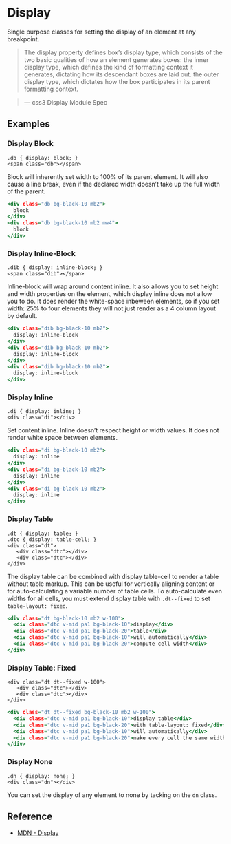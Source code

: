 # Display

Single purpose classes for setting the display of an element at any breakpoint.

> The display property defines box’s display type, which consists of the two basic qualities of how an element generates boxes: the inner display type, which defines the kind of formatting context it generates, dictating how its descendant boxes are laid out. the outer display type, which dictates how the box participates in its parent formatting context.

> — css3 Display Module Spec

## Examples

### Display Block

```
.db { display: block; }
<span class="db"></span>
```

Block will inherently set width to 100% of its parent element. It will also cause a line break, even if the declared width doesn’t take up the full width of the parent.

```.html
<div class="db bg-black-10 mb2">
  block
</div>
<div class="db bg-black-10 mb2 mw4">
  block
</div>
```

### Display Inline-Block

```
.dib { display: inline-block; }
<span class="dib"></span>
```

Inline-block will wrap around content inline. It also allows you to set height and width properties on the element, which display inline does not allow you to do. It does render the white-space inbeween elements, so if you set width: 25% to four elements they will not just render as a 4 column layout by default.

```.html
<div class="dib bg-black-10 mb2">
  display: inline-block
</div>
<div class="dib bg-black-10 mb2">
  display: inline-block
</div>
<div class="dib bg-black-10 mb2">
  display: inline-block
</div>
```

### Display Inline

```
.di { display: inline; }
<div class="di"></div>
```

Set content inline. Inline doesn’t respect height or width values. It does not render white space between elements.

```.html
<div class="di bg-black-10 mb2">
  display: inline
</div>
<div class="di bg-black-10 mb2">
  display: inline
</div>
<div class="di bg-black-10 mb2">
  display: inline
</div>
```

### Display Table

```
.dt { display: table; }
.dtc { display: table-cell; }
<div class="dt">
   <div class="dtc"></div>
   <div class="dtc"></div>
</div>
```

The display table can be combined with display table-cell to render a table without table markup. This can be useful for vertically aligning content or for auto-calculating a variable number of table cells. To auto-calculate even widths for all cells, you must extend display table with `.dt--fixed` to set `table-layout: fixed`.

```.html
<div class="dt bg-black-10 mb2 w-100">
  <div class="dtc v-mid pa1 bg-black-10">display</div>
  <div class="dtc v-mid pa1 bg-black-20">table</div>
  <div class="dtc v-mid pa1 bg-black-10">will automatically</div>
  <div class="dtc v-mid pa1 bg-black-20">compute cell width</div>
</div>
```

### Display Table: Fixed

```
<div class="dt dt--fixed w-100">
   <div class="dtc"></div>
   <div class="dtc"></div>
</div>
```

```.html
<div class="dt dt--fixed bg-black-10 mb2 w-100">
  <div class="dtc v-mid pa1 bg-black-10">display table</div>
  <div class="dtc v-mid pa1 bg-black-20">with table-layout: fixed</div>
  <div class="dtc v-mid pa1 bg-black-10">will automatically</div>
  <div class="dtc v-mid pa1 bg-black-20">make every cell the same width regardless of the content</div>
</div>
```

### Display None

```
.dn { display: none; }
<div class="dn"></div>
```

You can set the display of any element to none by tacking on the `dn` class.

## Reference

* [MDN - Display](https://developer.mozilla.org/en-US/docs/Web/CSS/display)
